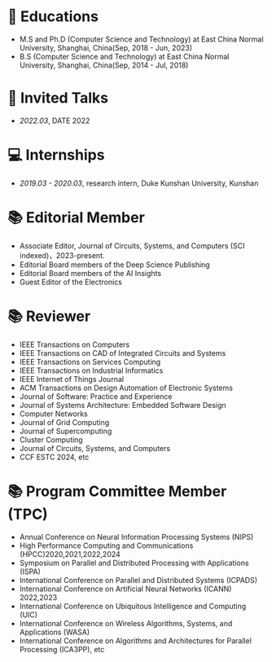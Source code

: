 
# 📖 Educations
- M.S and Ph.D (Computer Science and Technology) at East China Normal University, Shanghai, China(Sep, 2018 - Jun, 2023)
- B.S (Computer Science and Technology) at East China Normal University, Shanghai, China(Sep, 2014 - Jul, 2018)

# 💬 Invited Talks
- *2022.03*, DATE 2022

# 💻 Internships
- *2019.03 - 2020.03*, research intern, Duke Kunshan University, Kunshan



#  📚 Editorial Member
- Associate Editor, Journal of Circuits, Systems, and Computers (SCI indexed)，2023-present.
- Editorial Board members of the Deep Science Publishing
- Editorial Board members of the AI Insights
- Guest Editor of the Electronics

#  📚 Reviewer
- IEEE Transactions on Computers 
- IEEE Transactions on CAD of Integrated Circuits and Systems
- IEEE Transactions on Services Computing
- IEEE Transactions on Industrial Informatics
- IEEE Internet of Things Journal
- ACM Transactions on Design Automation of Electronic Systems
- Journal of Software: Practice and Experience
- Journal of Systems Architecture: Embedded Software Design
- Computer Networks
- Journal of Grid Computing 
- Journal of Supercomputing
- Cluster Computing
- Journal of Circuits, Systems, and Computers
- CCF ESTC 2024, etc
#  📚 Program Committee Member (TPC)
- Annual Conference on Neural Information Processing Systems (NIPS)
- High Performance Computing and Communications (HPCC)2020,2021,2022,2024
- Symposium on Parallel and Distributed Processing with Applications (ISPA)
- International Conference on Parallel and Distributed Systems (ICPADS) 
- International Conference on Artificial Neural Networks (ICANN) 2022,2023
- International Conference on Ubiquitous Intelligence and Computing (UIC)
- International Conference on Wireless Algorithms, Systems, and Applications (WASA)
- International Conference on Algorithms and Architectures for Parallel Processing (ICA3PP), etc
